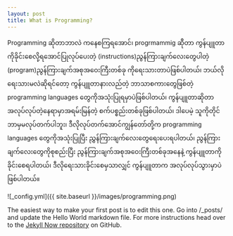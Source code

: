 ```yaml
---
layout: post
title: What is Programming?
---
```


Programming ဆိုတာဘာလဲ ကနေစကြရအောင်၊ progrmammig ဆိိုတာ ကွန်ပျူတာကိုခိုင်းစေလို့ရအောင်ပြုလုပ်ပေးတဲ့ (instructions)ညွန်ကြားချက်လေးတွေပါတဲ့ (program)ညွန်ကြားချက်အစုအဝေးကြီးတစ်ခု ကိုရေးသားတာပဲဖြစ်ပါတယ်၊ ဘယ်လိုရေးသားမလဲဆိုရင်တော့ ကွန်ပျူတာနားလည်တဲ့ ဘာသာစကားတွေဖြစ်တဲ့ programming languages တွေကိုအသုံးပြုရမှာပဲဖြစ်ပါတယ်၊ ကွန်ပျူတာဆိုတာ အလုပ်လုပ်တဲ့နေရာမှာအရမ်းမြန်တဲ့ စက်ပစ္စည်းတစ်ခုဖြစ်ပါတယ်၊ ဒါပေမဲ့ သူကိုတိုင် ဘာမှမလုပ်တက်ပါဘူး၊ ဒီလိုလုပ်တက်အောင်ကျွန်တော်တို့က programming languages တွေကိုအသုံးပြုပြီး ညွှန်ကြားချက်လေးတွေရေးပေးရပါတယ်၊ ညွန်ကြားချက်လေးတွေကိုစုစည်းပြီး ညွန်ကြားချက်အစုအဝေးကြီးတစ်ခုအနေနဲ့ ကွန်ပျူတာကိုခိုင်းစေရပါတယ်၊ ဒီလိုရေးသားခိုင်းစေမှသာလျှင် ကွန်ပျူတာက အလုပ်လုပ်သွားမှာပဲဖြစ်ပါတယ်။

![_config.yml]({{ site.baseurl }}/images/programming.png)

The easiest way to make your first post is to edit this one. Go into /_posts/ and update the Hello World markdown file. For more instructions head over to the [Jekyll Now repository](https://github.com/barryclark/jekyll-now) on GitHub.
